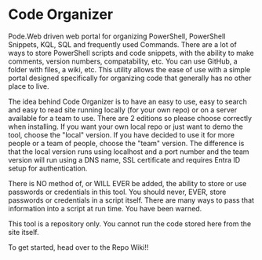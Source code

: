 # Code Organizer
Pode.Web driven web portal for organizing PowerShell, PowerShell Snippets, KQL, SQL and frequently used Commands.
There are a lot of ways to store PowerShell scripts and code snippets, with the ability to make comments, version numbers, compatability, etc. You can use GitHub, a folder with files, a wiki, etc. This utility allows the ease of use with a simple portal designed specifically for organizing code that generally has no other place to live. 

The idea behind Code Organizer is to have an easy to use, easy to search and easy to read site running locally (for your own repo) or on a server available for a team to use. There are 2 editions so please choose correctly when installing. If you want your own local repo or just want to demo the tool, choose the "local" version. If you have decided to use it for more people or a team of people, choose the "team" version. The difference is that the local version runs using localhost and a port number and the team version will run using a DNS name, SSL certificate and requires Entra ID setup for authentication. 

There is NO method of, or WILL EVER be added, the ability to store or use passwords or credentials in this tool. You should never, EVER, store passwords or credentials in a script itself. There are many ways to pass that information into a script at run time. You have been warned.

This tool is a repository only. You cannot run the code stored here from the site itself.

To get started, head over to the Repo Wiki!!
